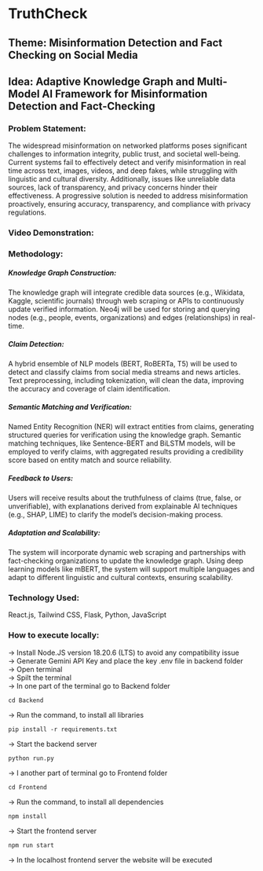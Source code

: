# TruthCheck
## Theme: Misinformation Detection and Fact Checking on Social Media
## Idea: Adaptive Knowledge Graph and Multi-Model AI Framework for Misinformation Detection and Fact-Checking

### Problem Statement:
The widespread misinformation on networked platforms poses significant challenges to information integrity, public trust, and societal well-being. Current systems fail to effectively detect and verify misinformation in real time across text, images, videos, and deep fakes, while struggling with linguistic and cultural diversity. Additionally, issues like unreliable data sources, lack of transparency, and privacy concerns hinder their effectiveness. A progressive solution is needed to address misinformation proactively, ensuring accuracy, transparency, and compliance with privacy regulations.

### Video Demonstration:


### Methodology:
##### Knowledge Graph Construction: 
The knowledge graph will integrate credible data sources (e.g., Wikidata, Kaggle, scientific journals) through web scraping or APIs to continuously update verified information. Neo4j will be used for storing and querying nodes (e.g., people, events, organizations) and edges (relationships) in real-time.

##### Claim Detection: 
A hybrid ensemble of NLP models (BERT, RoBERTa, T5) will be used to detect and classify claims from social media streams and news articles. Text preprocessing, including tokenization, will clean the data, improving the accuracy and coverage of claim identification.

##### Semantic Matching and Verification: 
Named Entity Recognition (NER) will extract entities from claims, generating structured queries for verification using the knowledge graph. Semantic matching techniques, like Sentence-BERT and BiLSTM models, will be employed to verify claims, with aggregated results providing a credibility score based on entity match and source reliability.

##### Feedback to Users: 
Users will receive results about the truthfulness of claims (true, false, or unverifiable), with explanations derived from explainable AI techniques (e.g., SHAP, LIME) to clarify the model’s decision-making process.

##### Adaptation and Scalability: 
The system will incorporate dynamic web scraping and partnerships with fact-checking organizations to update the knowledge graph. Using deep learning models like mBERT, the system will support multiple languages and adapt to different linguistic and cultural contexts, ensuring scalability.

### Technology Used:
React.js, Tailwind CSS, Flask, Python, JavaScript

### How to execute locally:
-> Install Node.JS version 18.20.6 (LTS) to avoid any compatibility issue <br>
-> Generate Gemini API Key and place the key .env file in backend folder <br>
-> Open terminal <br>
-> Spilt the terminal <br>
-> In one part of the terminal go to Backend folder 
```
cd Backend
```
-> Run the command, to install all libraries
```
pip install -r requirements.txt
```
-> Start the backend server
```
python run.py
```
-> I another part of terminal go to Frontend folder
```
cd Frontend
```
-> Run the command, to install all dependencies
```
npm install
```
-> Start the frontend server
```
npm run start
```
-> In the localhost frontend server the website will be executed
